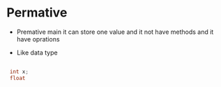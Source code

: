 # Permative 

 - Premative main it can store one value and it not have methods and it have oprations 

 - Like data type

 ```c++
  
  int x;
  float 
 
 ````